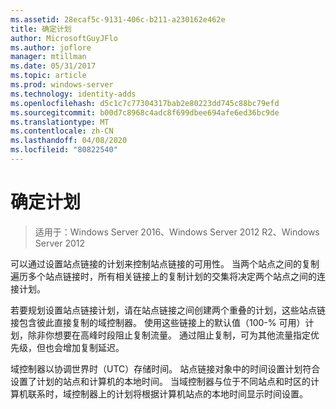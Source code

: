 ```yaml
---
ms.assetid: 28ecaf5c-9131-406c-b211-a230162e462e
title: 确定计划
author: MicrosoftGuyJFlo
ms.author: joflore
manager: mtillman
ms.date: 05/31/2017
ms.topic: article
ms.prod: windows-server
ms.technology: identity-adds
ms.openlocfilehash: d5c1c7c77304317bab2e80223dd745c88bc79efd
ms.sourcegitcommit: b00d7c8968c4adc8f699dbee694afe6ed36bc9de
ms.translationtype: MT
ms.contentlocale: zh-CN
ms.lasthandoff: 04/08/2020
ms.locfileid: "80822540"
---
```

# <a name="determining-the-schedule"></a>确定计划

>适用于：Windows Server 2016、Windows Server 2012 R2、Windows Server 2012

可以通过设置站点链接的计划来控制站点链接的可用性。 当两个站点之间的复制遍历多个站点链接时，所有相关链接上的复制计划的交集将决定两个站点之间的连接计划。  
  
若要规划设置站点链接计划，请在站点链接之间创建两个重叠的计划，这些站点链接包含彼此直接复制的域控制器。 使用这些链接上的默认值（100-% 可用）计划，除非你想要在高峰时段阻止复制流量。 通过阻止复制，可为其他流量指定优先级，但也会增加复制延迟。  
  
域控制器以协调世界时（UTC）存储时间。 站点链接对象中的时间设置计划符合设置了计划的站点和计算机的本地时间。 当域控制器与位于不同站点和时区的计算机联系时，域控制器上的计划将根据计算机站点的本地时间显示时间设置。  
  


